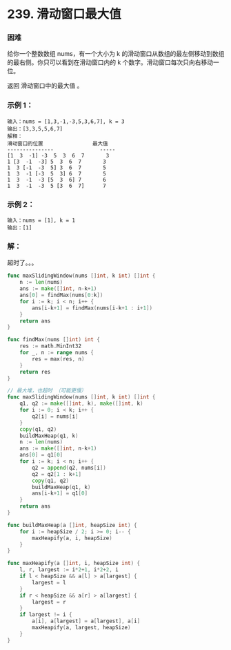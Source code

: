 # 239. 滑动窗口最大值

### 困难

给你一个整数数组 nums，有一个大小为 k 的滑动窗口从数组的最左侧移动到数组的最右侧。你只可以看到在滑动窗口内的 k 个数字。滑动窗口每次只向右移动一位。

返回 滑动窗口中的最大值 。

### 示例 1：

    输入：nums = [1,3,-1,-3,5,3,6,7], k = 3
    输出：[3,3,5,5,6,7]
    解释：
    滑动窗口的位置                最大值
    ---------------               -----
    [1  3  -1] -3  5  3  6  7       3
    1 [3  -1  -3] 5  3  6  7       3
    1  3 [-1  -3  5] 3  6  7       5
    1  3  -1 [-3  5  3] 6  7       5
    1  3  -1  -3 [5  3  6] 7       6
    1  3  -1  -3  5 [3  6  7]      7

### 示例 2：

    输入：nums = [1], k = 1
    输出：[1]

### 解：


超时了。。。
```go
func maxSlidingWindow(nums []int, k int) []int {
	n := len(nums)
	ans := make([]int, n-k+1)
	ans[0] = findMax(nums[0:k])
	for i := k; i < n; i++ {
		ans[i-k+1] = findMax(nums[i-k+1 : i+1])
	}
	return ans
}

func findMax(nums []int) int {
	res := math.MinInt32
	for _, n := range nums {
		res = max(res, n)
	}
	return res
}

// 最大堆，也超时 （可能更慢）
func maxSlidingWindow(nums []int, k int) []int {
	q1, q2 := make([]int, k), make([]int, k)
	for i := 0; i < k; i++ {
		q2[i] = nums[i]
	}
	copy(q1, q2)
	buildMaxHeap(q1, k)
	n := len(nums)
	ans := make([]int, n-k+1)
	ans[0] = q1[0]
	for i := k; i < n; i++ {
		q2 = append(q2, nums[i])
		q2 = q2[1 : k+1]
		copy(q1, q2)
		buildMaxHeap(q1, k)
		ans[i-k+1] = q1[0]
	}
	return ans
}

func buildMaxHeap(a []int, heapSize int) {
	for i := heapSize / 2; i >= 0; i-- {
		maxHeapify(a, i, heapSize)
	}
}

func maxHeapify(a []int, i, heapSize int) {
	l, r, largest := i*2+1, i*2+2, i
	if l < heapSize && a[l] > a[largest] {
		largest = l
	}
	if r < heapSize && a[r] > a[largest] {
		largest = r
	}
	if largest != i {
		a[i], a[largest] = a[largest], a[i]
		maxHeapify(a, largest, heapSize)
	}
}
```
